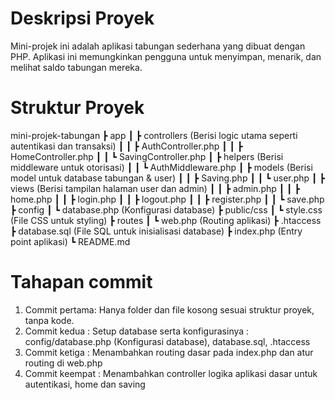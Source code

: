 
# Deskripsi Proyek  
Mini-projek ini adalah aplikasi tabungan sederhana yang dibuat dengan PHP. Aplikasi ini memungkinkan pengguna untuk menyimpan, menarik, dan melihat saldo tabungan mereka.

# Struktur Proyek  
mini-projek-tabungan
┣ app
┃ ┣ controllers (Berisi logic utama seperti autentikasi dan transaksi)
┃ ┃ ┣ AuthController.php
┃ ┃ ┣ HomeController.php
┃ ┃ ┗ SavingController.php
┃ ┣ helpers (Berisi middleware untuk otorisasi)
┃ ┃ ┗ AuthMiddleware.php
┃ ┣ models (Berisi model untuk database tabungan & user)
┃ ┃ ┣ Saving.php
┃ ┃ ┗ user.php
┃ ┣ views (Berisi tampilan halaman user dan admin)
┃ ┃ ┣ admin.php
┃ ┃ ┣ home.php
┃ ┃ ┣ login.php
┃ ┃ ┣ logout.php
┃ ┃ ┣ register.php
┃ ┃ ┗ save.php
┣ config
┃ ┗ database.php (Konfigurasi database)
┣ public/css
┃ ┗ style.css (File CSS untuk styling)
┣ routes
┃ ┗ web.php (Routing aplikasi)
┣ .htaccess
┣ database.sql (File SQL untuk inisialisasi database)
┣ index.php (Entry point aplikasi)
┗ README.md


# Tahapan commit 

1. Commit pertama: Hanya folder dan file kosong sesuai struktur proyek, tanpa kode.
2. Commit kedua : Setup database serta konfigurasinya : config/database.php (Konfigurasi database), database.sql, .htaccess 
3. Commit ketiga : Menambahkan routing dasar pada index.php dan atur routing di web.php
4. Commit keempat : Menambahkan controller logika aplikasi dasar untuk autentikasi, home dan saving 

